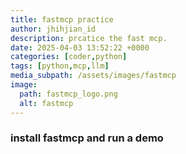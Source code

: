 ```yaml
---
title: fastmcp practice 
author: jhihjian_id
description: prcatice the fast mcp.
date: 2025-04-03 13:52:22 +0000
categories: [coder,python]
tags: [python,mcp,llm]    
media_subpath: /assets/images/fastmcp
image:
  path: fastmcp_logo.png
  alt: fastmcp
---
```


### install fastmcp and run a demo



